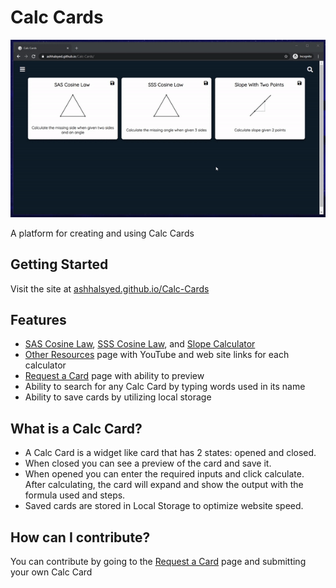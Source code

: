 # Calc Cards

![gif preview](https://github.com/ashhalsyed/Calc-Cards/blob/master/src/assets/calcCardsPreviewGif.gif)

A platform for creating and using Calc Cards

## Getting Started

Visit the site at [ashhalsyed.github.io/Calc-Cards](https://ashhalsyed.github.io/Calc-Cards/)

## Features

* [SAS Cosine Law](https://ashhalsyed.github.io/Calc-Cards/SAS%20Cosine%20Law), [SSS Cosine Law](https://ashhalsyed.github.io/Calc-Cards/SSS%20Cosine%20Law), and [Slope Calculator](https://ashhalsyed.github.io/Calc-Cards/Slope%20With%20Two%20Points)
* [Other Resources](https://ashhalsyed.github.io/Calc-Cards/Other_Resources) page with YouTube and web site links for each calculator
* [Request a Card](https://ashhalsyed.github.io/Calc-Cards/Request_a_Card) page with ability to preview
* Ability to search for any Calc Card by typing words used in its name
* Ability to save cards by utilizing local storage


## What is a Calc Card?

* A Calc Card is a widget like card that has 2 states: opened and closed.
* When closed you can see a preview of the card and save it.
* When opened you can enter the required inputs and click calculate. After calculating, the card will expand and show the output with the formula used and steps.
* Saved cards are stored in Local Storage to optimize website speed.


## How can I contribute?

You can  contribute by going to the [Request a Card](https://ashhalsyed.github.io/Calc-Cards/Request_a_Card) page and submitting your own Calc Card
